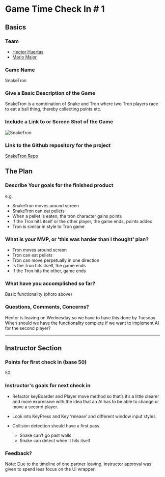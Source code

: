 # Game Time Check In # 1

## Basics

### Team
- [Hector Huertas](https://github.com/hectorhuertas)
- [Marlo Major](https://github.com/marlomajor)

### Game Name

SnakeTron

### Give a Basic Description of the Game

SnakeTron is a combination of Snake and Tron where two Tron players race to eat a ball thing, thereby collecting points etc.

### Include a Link to or Screen Shot of the Game

![SnakeTron](http://g.recordit.co/SEjFxUXm3o.gif)

### Link to the Github repository for the project
[SnakeTron Repo](https://github.com/hectorhuertas/game-time)

## The Plan

### Describe Your goals for the finished product

e.g.

- SnakeTron moves around screen
- SnakeTron can eat pellets
- When a pellet is eaten, the tron character gains points
- If the Tron hits itself or the other player, the game ends, points added
- Tron is similar in style to Tron game

### What is your MVP, or 'this was harder than I thought' plan?

- Tron moves around screen
- Tron can eat pellets
- Tron can move perpetually in one direction
- Is the Tron hits itself, the game ends
- If the Tron hits the other, game ends

### What have you accomplished so far?

Basic functionality (photo above)

### Questions, Comments, Concerns?

Hector is leaving on Wednesday so we have to have this done by Tuesday. When should we have the functionality complete if we want to implement AI for the second player?

-----

## Instructor Section

### Points for first check in (base 50)

50

### Instructor's goals for next check in

- Refactor keyBoarder and Player move method so that’s it’s a little clearer and more expressive with the idea that an AI has to be able to change or move a second player.
- Look into KeyPress and Key ‘release’ and different window input styles

- Collision detection should have a first pass.
  - Snake can’t go past walls
  - Snake can detect when it hits itself

### Feedback?

Note: Due to the timeline of one partner leaving, instructor approval was given to spend less focus on the UI wrapper. 

